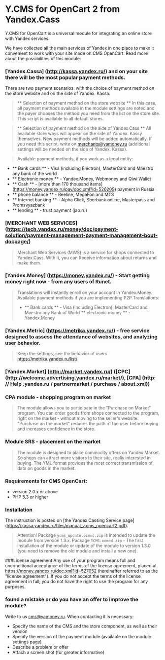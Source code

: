 # Y.CMS for OpenCart 2 from Yandex.Cass
Y.CMS for OpenCart is a universal module for integrating an online store with Yandex services.

We have collected all the main services of Yandex in one place to make it convenient to work with your site made on CMS OpenCart. Read more about the possibilities of this module:

### [Yandex.Cassa] (http://kassa.yandex.ru/) and on your site there will be the most popular payment methods.
There are two payment scenarios: with the choice of payment method on the store website and on the side of Yandex. Kassa.
> ** Selection of payment method on the store website **
> In this case, all payment methods available in the module settings are noted and the payer chooses the method you need from the list on the store site. This script is available to all default stores.

> ** Selection of payment method on the side of Yandex.Cass **
> All available store ways will appear on the side of Yandex. Kassy themselves. New payment methods will be added automatically. If you need this script, write on merchants@yamoney.ru (additional settings will be needed on the side of Yandex. Kassa).

> Available payment methods, if you work as a legal entity:
* ** Bank cards ** - Visa (including Electron), MasterCard and Maestro any bank of the world
* ** Electronic money ** - Yandex.Money, Webmoney and Qiwi Wallet
* ** Cash ** - [more than 170 thousand items] (https://money.yandex.ru/pay/doc.xml?id=526209) payment in Russia
* ** phone balance ** - Beeline, MegaFon and MTS
* ** Internet banking ** - Alpha Click, Sberbank online, Masterpass and Promsvyazbank
* ** lending ** - trust payment (jap.ru)

### [MERCHANT WEB SERVICES] (https://tech.yandex.ru/money/doc/payment-solution/payment-management-payment-management-bout-docpage/)
> Merchant Web Services (MWS) is a service for shops connected to Yandex.Cass. With it, you can
> Receive information about returns and make them.

### [Yandex.Money] (https://money.yandex.ru/) - Start getting money right now - from any users of Runet.
> Translations will instantly enroll on your account in Yandex.Money.
> Available payment methods if you are implementing P2P Translations:
> * ** Bank cards ** - Visa (including Electron), MasterCard and Maestro any Bank of World
> ** electronic money ** - Yandex.Money

### [Yandex.Metric] (https://metrika.yandex.ru/) - free service designed to assess the attendance of websites, and analyzing user behavior.
> Keep the settings, see the behavior of users https://metrika.yandex.ru/list/

### [Yandex.Market] (http://market.yandex.ru/) ([CPC] (http://welcome.advertising.yandex.ru/market/), [CPA] (http: // Help .yandex.ru / partnermarket / purchase / about.xml))
### CPA module - shopping program on market
> The module allows you to participate in the "Purchase on Market" program. You can order goods from shops connected to the program, right on the market - without moving to the seller's website. "Purchase on the market" reduces the path of the user before buying and increases confidence in the store.

### Module SRS - placement on the market
> The module is designed to place commodity offers on Yandex.Market. So shops can attract more visitors to their site, really interested in buying. The YML format provides the most correct transmission of data on goods in the market.

### Requirements for CMS OpenCart:
* version 2.0.x or above
* PHP 5.3 or higher

### Installation
The instruction is posted on [the Yandex.Cassing Service page] (https://kassa.yandex.ru/files/manual_y.cms_opencart2.pdf).
> Attention! Package `ycms_update.ocmod.zip` is intended to update the module from version 1.3.x. Package `YCMS.ocmod.zip` - The first installation of the module or update of the module to version 1.3.0 (you need to remove the old module and install a new one).


###License agreement
Any use of your program means full and unconditional acceptance of the terms of the license agreement, placed at https://money.yandex.ru/doc.xml?id=527052 (hereinafter referred to as the "license agreement"). If you do not accept the terms of the license agreement in full, you do not have the right to use the program for any purposes.

### found a mistake or do you have an offer to improve the module?
Write to us cms@yamoney.ru.
When contacting it is necessary:
* Specify the name of the CMS and the store component, as well as their version
* Specify the version of the payment module (available on the module settings page)
* Describe a problem or offer
* Attach a screen shot (for greater informative)
